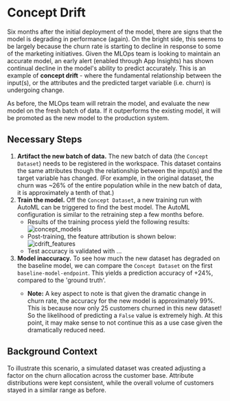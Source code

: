 # Concept Drift
Six months after the initial deployment of the model, there are signs that the model is degrading in
performance (again). On the bright side, this seems to be largely because the churn rate is starting to
decline in response to some of the marketing initiatives. Given the MLOps team is looking to maintain an
accurate model, an early alert (enabled through App Insights) has shown continual decline in the model's
ability to predict accurately. This is an example of **concept drift** - where the fundamental relationship
between the input(s), or the attributes and the predicted target variable (i.e. churn) is undergoing change.

As before, the MLOps team will retrain the model, and evaluate the new model on the fresh batch of
data. If it outperforms the existing model, it will be promoted as the new model to the production system.

## Necessary Steps
1. **Artifact the new batch of data.** The new batch of data (the `Concept Dataset`) needs to be registered in
   the workspace. This dataset contains the same attributes though the relationship between the input(s) and
   the target variable has changed. (For example, in the original dataset, the churn was ~26% of the entire
   population while in the new batch of data, it is approximately a tenth of that.)
2. **Train the model.** Off the `Concept Dataset`, a new training run with AutoML can be triggered to find the best model. The
   AutoML configuration is similar to the retraining step a few months before.
   	- Results of the training process yield the following results: ![concept_models](./imgs/concept_models.jpg)
	- Post-training, the feature attribution is shown below:  ![cdrift_features](./imgs/cdrift_features.jpg)
	- Test accuracy is validated with ...
4. **Model inaccuracy.** To see how much the new dataset has degraded on the baseline model, we can compare
   the `Concept Dataset` on the first `baseline-model-endpoint`. This yields a prediction accuracy of +24%, compared
   to the 'ground truth'. <show image> 
	- **Note:** A key aspect to note is that given the dramatic change in churn rate, the accuracy for the
	  new model is approximately 99%. This is because now only 25 customers churned in this new dataset!
	  So the likelihood of predicting a `False` value is extremely high. At this point, it may make sense to not
	  continue this as a use case given the dramatically reduced need. 

## Background Context
To illustrate this scenario, a simulated dataset was created adjusting a factor on the churn allocation across
the customer base. Attribute distributions were kept consistent, while the overall volume of customers stayed
in a similar range as before. 
